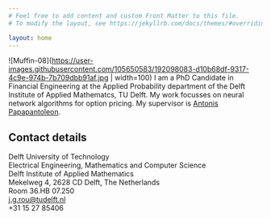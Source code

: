 ```yaml
---
# Feel free to add content and custom Front Matter to this file.
# To modify the layout, see https://jekyllrb.com/docs/themes/#overriding-theme-defaults

layout: home
---
```

![Muffin-08](https://user-images.githubusercontent.com/105650583/192098083-d10b68df-9317-4c9e-974b-7b709dbb91af.jpg | width=100)
I am a PhD Candidate in Financial Engineering at the Applied Probability department of the Delft Institute of Applied Mathematcs, TU Delft. My work focusses on neural network algorithms for option pricing. My supervisor is [Antonis Papapantoleon](https://fa.ewi.tudelft.nl/~apapapantoleon/index.html).

## Contact details
Delft University of Technology \
Electrical Engineering, Mathematics and Computer Science \
Delft Institute of Applied Mathematics \
Mekelweg 4, 2628 CD Delft, The Netherlands \
Room 36.HB 07.250 \
j.g.rou@tudelft.nl \
+31 15 27 85406

